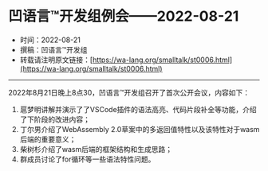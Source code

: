 # 凹语言™开发组例会——2022-08-21

- 时间：2022-08-21
- 撰稿：凹语言™开发组
- 转载请注明原文链接：[https://wa-lang.org/smalltalk/st0006.html](https://wa-lang.org/smalltalk/st0006.html)

---

2022年8月21日晚上8点30，凹语言™开发组召开了首次公开会议，内容如下：

1. 扈梦明讲解并演示了了VSCode插件的语法高亮、代码片段补全等功能，介绍了下阶段的改进内容；
1. 丁尔男介绍了WebAssembly 2.0草案中的多返回值特性以及该特性对于wasm后端的重要意义；
1. 柴树杉介绍了wasm后端的框架结构和生成思路；
1. 群成员讨论了for循环等一些语法特性问题。